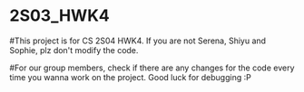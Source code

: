 # 2S03_HWK4

#This project is for CS 2S04 HWK4. If you are not Serena, Shiyu and Sophie, plz don't modify the code.

#For our group members, check if there are any changes for the code every time you wanna work on the project. Good luck for debugging :P

